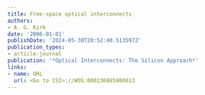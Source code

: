```yaml
---
title: Free-space optical interconnects
authors:
- A. G. Kirk
date: '2006-01-01'
publishDate: '2024-05-30T20:52:40.513597Z'
publication_types:
- article-journal
publication: '*Optical Interconnects: The Silicon Approach*'
links:
- name: URL
  url: <Go to ISI>://WOS:000236885800013
---
```

